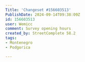 ```yaml
---
Title: 'Changeset #156603513'
PublishDate: 2024-09-14T09:38:09Z
id: 156603513
user: Wemicc
comment: Survey opening hours
created_by: StreetComplete 58.2
tags:
- Montenegro
- Podgorica

---
```

